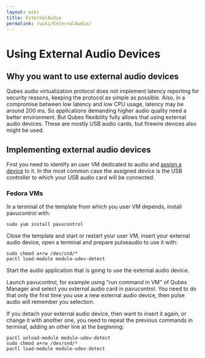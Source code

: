 ```yaml
---
layout: wiki
title: ExternalAudio
permalink: /wiki/ExternalAudio/
---
```


Using External Audio Devices
============================

Why you want to use external audio devices
------------------------------------------

Qubes audio virtualization protocol does not implement latency reporting for security reasons, keeping the protocol as simple as possible. Also, in a compromise between low latency and low CPU usage, latency may be around 200 ms. So applications demanding higher audio quality need a better environment. But Qubes flexibility fully allows that using external audio devices. These are mostly USB audio cards, but firewire devices also might be used.

Implementing external audio devices
-----------------------------------

First you need to identify an user VM dedicated to audio and [​assign a device](https://wiki.qubes-os.org/wiki/AssigningDevices) to it. In the most common case the assigned device is the USB controller to which your USB audio card will be connected.

### Fedora VMs

In a terminal of the template from which you user VM depends, install pavucontrol with:

``` {.wiki}
sudo yum install pavucontrol
```

Close the template and start or restart your user VM, insert your external audio device, open a terminal and prepare pulseaudio to use it with:

``` {.wiki}
sudo chmod a+rw /dev/snd/*
pactl load-module module-udev-detect
```

Start the audio application that is going to use the external audio device.

Launch pavucontrol, for example using "run command in VM" of Qubes Manager and select you external audio card in pavucontrol. You need to do that only the first time you use a new external audio device, then pulse audio will remember you selection.

If you detach your external audio device, then want to insert it again, or change it with another one, you need to repeat the previous commands in terminal, adding an other line at the beginning:

``` {.wiki}
pactl unload-module module-udev-detect
sudo chmod a+rw /dev/snd/*
pactl load-module module-udev-detect
```
